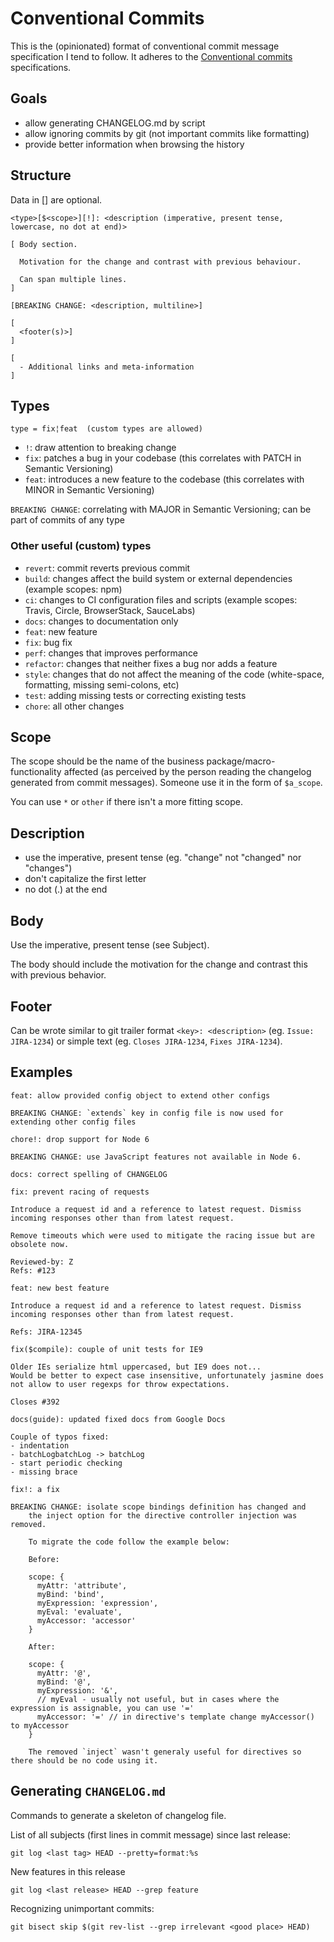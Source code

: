 # Conventional Commits

This is the (opinionated) format of conventional commit message specification I tend to follow.
It adheres to the [Conventional commits](https://www.conventionalcommits.org) specifications.

## Goals

* allow generating CHANGELOG.md by script
* allow ignoring commits by git (not important commits like formatting)
* provide better information when browsing the history

## Structure

Data in [] are optional.

```
<type>[$<scope>][!]: <description (imperative, present tense, lowercase, no dot at end)>

[ Body section.

  Motivation for the change and contrast with previous behaviour.

  Can span multiple lines.
]

[BREAKING CHANGE: <description, multiline>]

[
  <footer(s)>]
]

[
  - Additional links and meta-information
]
```

## Types

```
type = fix¦feat  (custom types are allowed)
```

* `!`: draw attention to breaking change
* `fix`: patches a bug in your codebase (this correlates with PATCH in Semantic Versioning)
* `feat`: introduces a new feature to the codebase (this correlates with MINOR in Semantic Versioning)

`BREAKING CHANGE`: correlating with MAJOR in Semantic Versioning; can be part of commits of any type

### Other useful (custom) types

* `revert`: commit reverts previous commit
* `build`: changes affect the build system or external dependencies (example scopes: npm)
* `ci`: changes to CI configuration files and scripts (example scopes: Travis, Circle, BrowserStack, SauceLabs)
* `docs`: changes to documentation only
* `feat`: new feature
* `fix`: bug fix
* `perf`: changes that improves performance
* `refactor`: changes that neither fixes a bug nor adds a feature
* `style`: changes that do not affect the meaning of the code (white-space, formatting, missing semi-colons, etc)
* `test`: adding missing tests or correcting existing tests
* `chore`: all other changes

## Scope

The scope should be the name of the business package/macro-functionality affected (as perceived by the person reading the changelog generated from commit messages).
Someone use it in the form of `$a_scope`.

You can use `*` or `other` if there isn't a more fitting scope.

## Description

* use the imperative, present tense (eg. "change" not "changed" nor "changes")
* don't capitalize the first letter
* no dot (.) at the end

## Body

Use the imperative, present tense (see Subject).

The body should include the motivation for the change and contrast this with previous behavior.

## Footer

Can be wrote similar to git trailer format `<key>: <description>` (eg. `Issue: JIRA-1234`) or simple text (eg. `Closes JIRA-1234`, `Fixes JIRA-1234`).

## Examples

```
feat: allow provided config object to extend other configs

BREAKING CHANGE: `extends` key in config file is now used for extending other config files
```

```
chore!: drop support for Node 6

BREAKING CHANGE: use JavaScript features not available in Node 6.
```

```
docs: correct spelling of CHANGELOG
```

```
fix: prevent racing of requests

Introduce a request id and a reference to latest request. Dismiss
incoming responses other than from latest request.

Remove timeouts which were used to mitigate the racing issue but are
obsolete now.

Reviewed-by: Z
Refs: #123
```

```
feat: new best feature

Introduce a request id and a reference to latest request. Dismiss
incoming responses other than from latest request.

Refs: JIRA-12345
```

```
fix($compile): couple of unit tests for IE9

Older IEs serialize html uppercased, but IE9 does not...
Would be better to expect case insensitive, unfortunately jasmine does
not allow to user regexps for throw expectations.

Closes #392
```

```
docs(guide): updated fixed docs from Google Docs

Couple of typos fixed:
- indentation
- batchLogbatchLog -> batchLog
- start periodic checking
- missing brace
```

```
fix!: a fix

BREAKING CHANGE: isolate scope bindings definition has changed and
    the inject option for the directive controller injection was removed.
    
    To migrate the code follow the example below:
    
    Before:
    
    scope: {
      myAttr: 'attribute',
      myBind: 'bind',
      myExpression: 'expression',
      myEval: 'evaluate',
      myAccessor: 'accessor'
    }
    
    After:
    
    scope: {
      myAttr: '@',
      myBind: '@',
      myExpression: '&',
      // myEval - usually not useful, but in cases where the expression is assignable, you can use '='
      myAccessor: '=' // in directive's template change myAccessor() to myAccessor
    }
    
    The removed `inject` wasn't generaly useful for directives so there should be no code using it.
```

## Generating `CHANGELOG.md`
Commands to generate a skeleton of changelog file.

List of all subjects (first lines in commit message) since last release:
```
git log <last tag> HEAD --pretty=format:%s
```

New features in this release
```
git log <last release> HEAD --grep feature
```

Recognizing unimportant commits:
```
git bisect skip $(git rev-list --grep irrelevant <good place> HEAD)
```

